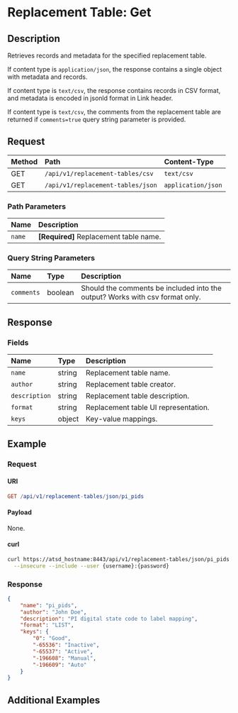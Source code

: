 # Replacement Table: Get

## Description

Retrieves records and metadata for the specified replacement table.

If content type is `application/json`, the response contains a single object with metadata and records.

If content type is `text/csv`, the response contains records in CSV format, and metadata is encoded in jsonld format in Link header.

If content type is `text/csv`, the comments from the replacement table are returned if `comments=true` query string parameter is provided.

## Request

| **Method** | **Path** | **Content-Type** |
|:---|:---|:---|
| GET | `/api/v1/replacement-tables/csv` | `text/csv` |
| GET | `/api/v1/replacement-tables/json` | `application/json` |

### Path Parameters

| **Name** | **Description** |
|:---|:---|
| `name` | **[Required]** Replacement table name. |

### Query String Parameters

| **Name** | **Type** | **Description** |
|:---|:---|:---|
| `comments` | boolean | Should the comments be included into the output? Works with csv format only. |

## Response

### Fields

|**Name**|**Type**|**Description**|
|:---|:---|:---|
| `name` |string|Replacement table name.|
| `author` |string|Replacement table creator.|
| `description` |string|Replacement table description.|
| `format` |string|Replacement table UI representation.|
| `keys` |object|Key-value mappings.|


## Example

### Request

#### URI

```elm
GET /api/v1/replacement-tables/json/pi_pids
```

#### Payload

None.

#### curl

```bash
curl https://atsd_hostname:8443/api/v1/replacement-tables/json/pi_pids \
  --insecure --include --user {username}:{password}
```

### Response

```json
{
    "name": "pi_pids",
    "author": "John Doe",
    "description": "PI digital state code to label mapping",
    "format": "LIST",
    "keys": {
        "0": "Good",
        "-65536": "Inactive",
        "-65537": "Active",
        "-196608": "Manual",
        "-196609": "Auto"
    }
}

```

## Additional Examples
